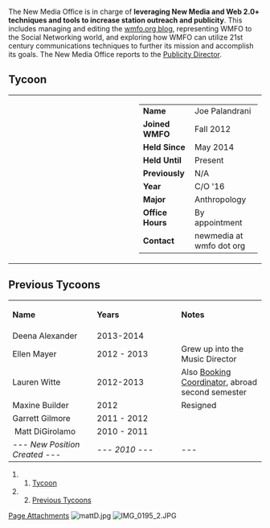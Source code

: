 The New Media Office is in charge of **leveraging New Media and Web 2.0+ techniques and tools to increase station outreach and publicity**. This includes managing and editing the [wmfo.org blog](http://blog.wmfo.org "http://blog.wmfo.org"), representing WMFO to the Social Networking world, and exploring how WMFO can utilize 21st century communications techniques to further its mission and accomplish its goals. The New Media Office reports to the [Publicity Director](https://wiki.wmfo.org/About_WMFO/Executive_Board/Publicity_Dept. "Publicity Dept.").

Tycoon
------

<table>
<col width="50%" />
<col width="50%" />
<tbody>
<tr class="odd">
<td align="left"><p> </p></td>
<td align="left"><table>
<tbody>
<tr class="odd">
<td align="left"><strong>Name</strong></td>
<td align="left">Joe Palandrani</td>
</tr>
<tr class="even">
<td align="left"><strong>Joined WMFO</strong></td>
<td align="left">Fall 2012</td>
</tr>
<tr class="odd">
<td align="left"><strong>Held Since</strong></td>
<td align="left">May 2014</td>
</tr>
<tr class="even">
<td align="left"><strong>Held Until</strong></td>
<td align="left">Present</td>
</tr>
<tr class="odd">
<td align="left"><strong>Previously</strong></td>
<td align="left">N/A</td>
</tr>
<tr class="even">
<td align="left"><strong>Year</strong></td>
<td align="left">C/O '16</td>
</tr>
<tr class="odd">
<td align="left"><strong>Major</strong></td>
<td align="left">Anthropology</td>
</tr>
<tr class="even">
<td align="left"><strong>Office Hours</strong></td>
<td align="left">By appointment</td>
</tr>
<tr class="odd">
<td align="left"><strong>Contact</strong></td>
<td align="left"><script type="text/javascript">
<!--
h='&#x77;&#x6d;&#102;&#x6f;&#46;&#x6f;&#114;&#x67;';a='&#64;';n='&#110;&#x65;&#x77;&#x6d;&#x65;&#100;&#x69;&#x61;';e=n+a+h;
document.write('<a h'+'ref'+'="ma'+'ilto'+':'+e+'">'+e+'<\/'+'a'+'>');
// -->
</script><noscript>&#110;&#x65;&#x77;&#x6d;&#x65;&#100;&#x69;&#x61;&#32;&#x61;&#116;&#32;&#x77;&#x6d;&#102;&#x6f;&#32;&#100;&#x6f;&#116;&#32;&#x6f;&#114;&#x67;</noscript></td>
</tr>
</tbody>
</table></td>
</tr>
</tbody>
</table>

Previous Tycoons
----------------

<table>
<col width="33%" />
<col width="33%" />
<col width="33%" />
<tbody>
<tr class="odd">
<td align="left"><strong>Name</strong></td>
<td align="left"><strong>Years</strong></td>
<td align="left"><p><strong>Notes</strong></p></td>
</tr>
<tr class="even">
<td align="left">Deena Alexander</td>
<td align="left">2013-2014</td>
<td align="left"> </td>
</tr>
<tr class="odd">
<td align="left">Ellen Mayer</td>
<td align="left">2012 - 2013</td>
<td align="left">Grew up into the Music Director</td>
</tr>
<tr class="even">
<td align="left">Lauren Witte</td>
<td align="left">2012-2013</td>
<td align="left">Also <a href="https://wiki.wmfo.org/About_WMFO/Executive_Board/Music_Dept./Booking_Office" title="Booking Office">Booking Coordinator</a>, abroad second semester</td>
</tr>
<tr class="odd">
<td align="left">Maxine Builder</td>
<td align="left">2012</td>
<td align="left">Resigned</td>
</tr>
<tr class="even">
<td align="left">Garrett Gilmore</td>
<td align="left">2011 - 2012</td>
<td align="left"> </td>
</tr>
<tr class="odd">
<td align="left"> Matt DiGirolamo</td>
<td align="left">2010 - 2011</td>
<td align="left"> </td>
</tr>
<tr class="even">
<td align="left"><em>--- New Position Created ---</em></td>
<td align="left"><em>--- 2010 ---</em></td>
<td align="left">---</td>
</tr>
</tbody>
</table>

1.  1. [Tycoon](#Tycoon)
2.  2. [Previous Tycoons](#Previous_Tycoons)

[Page Attachments](https://wiki-files.wmfo.org/About_WMFO/Executive_Board/Publicity_Dept./New_Media_Office)
![mattD.jpg](https://wiki-files.wmfo.org/About_WMFO/Executive_Board/Publicity_Dept./New_Media_Office/mattD.jpg)
![IMG_0195_2.JPG](https://wiki-files.wmfo.org/About_WMFO/Executive_Board/Publicity_Dept./New_Media_Office/IMG_0195_2.JPG)
